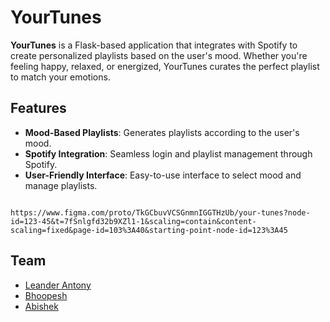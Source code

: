 # YourTunes

**YourTunes** is a Flask-based application that integrates with Spotify to create personalized playlists based on the user's mood. Whether you're feeling happy, relaxed, or energized, YourTunes curates the perfect playlist to match your emotions.

## Features

- **Mood-Based Playlists**: Generates playlists according to the user's mood.
- **Spotify Integration**: Seamless login and playlist management through Spotify.
- **User-Friendly Interface**: Easy-to-use interface to select mood and manage playlists.

```figma

https://www.figma.com/proto/TkGCbuvVCSGnmnIGGTHzUb/your-tunes?node-id=123-45&t=7fSnlgfd32b9XZl1-1&scaling=contain&content-scaling=fixed&page-id=103%3A40&starting-point-node-id=123%3A45
```



## Team

- [Leander Antony](https://github.com/Leander-Antony) 
- [Bhoopesh](https://github.com/bhoopesh1) 
- [Abishek](https://github.com/Abishek-coder01) 

